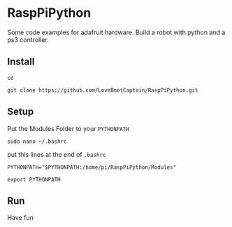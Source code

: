 # RaspPiPython
Some code examples for adafruit hardware. Build a robot with python and a ps3 controller.

## Install

`cd`

`git clone https://github.com/LoveBootCaptain/RaspPiPython.git`

## Setup

Put the Modules Folder to your `PYTHONPATH`

`sudo nano ~/.bashrc`

put this lines at the end of `.bashrc`

`PYTHONPATH="$PYTHONPATH:/home/pi/RaspPiPython/Modules"`

`export PYTHONPATH`

## Run

Have fun


